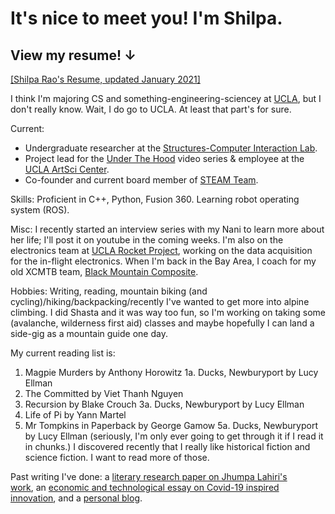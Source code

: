 # It's nice to meet you! I'm Shilpa. 
## View my resume! ↓ 
[[Shilpa Rao's Resume, updated January 2021]](https://drive.google.com/file/d/1-tpcRBcYsKHE2UQ1Cwv5wG-miIdunuv3/view?usp=sharing)

I think I'm majoring CS and something-engineering-sciencey at [UCLA](https://www.ucla.edu/), but I don't really know. Wait, I do go to UCLA. At least that part's for sure. 

Current:
- Undergraduate researcher at the [Structures-Computer Interaction Lab](https://structures.computer/). 
- Project lead for the [Under The Hood](http://artsci.ucla.edu/under-the-hood) video series & employee at the [UCLA ArtSci Center](http://artsci.ucla.edu/).
- Co-founder and current board member of [STEAM Team](http://steamteamorg.weebly.com/).

Skills: 
Proficient in C++, Python, Fusion 360. Learning robot operating system (ROS).

Misc:
I recently started an interview series with my Nani to learn more about her life; I'll post it on youtube in the coming weeks.
I'm also on the electronics team at [UCLA Rocket Project](http://rocketproject.seas.ucla.edu/), working on the data acquisition for the in-flight electronics. When I'm back in the Bay Area, I coach for my old XCMTB team, [Black Mountain Composite](http://www.blackmountainmtb.org/).

Hobbies:
Writing, reading, mountain biking (and cycling)/hiking/backpacking/recently I've wanted to get more into alpine climbing. I did Shasta and it was way too fun, so I'm working on taking some (avalanche, wilderness first aid) classes and maybe hopefully I can land a side-gig as a mountain guide one day.

My current reading list is:
1. Magpie Murders by Anthony Horowitz
    1a. Ducks, Newburyport by Lucy Ellman 
2. The Committed by Viet Thanh Nguyen
3. Recursion by Blake Crouch
    3a. Ducks, Newburyport by Lucy Ellman 
4. Life of Pi by Yann Martel
5. Mr Tompkins in Paperback by George Gamow
    5a. Ducks, Newburyport by Lucy Ellman (seriously, I'm only ever going to get through it if I read it in chunks.)
I discovered recently that I really like historical fiction and science fiction. I want to read more of those. 

Past writing I've done: a [literary research paper on Jhumpa Lahiri's work](https://docs.google.com/document/d/1kcqNL44ae6O0nsqL5KTu3EWbf3StlrCORGjADGM4yYM/edit?usp=sharing), an [economic and technological essay on Covid-19 inspired innovation](https://medium.com/@shilpa.padiki.rao/covid-19-emerging-technologies-and-their-economic-implications-d46fa8c0f669), and a [personal blog](https://shilpaontheinternet.wordpress.com).

